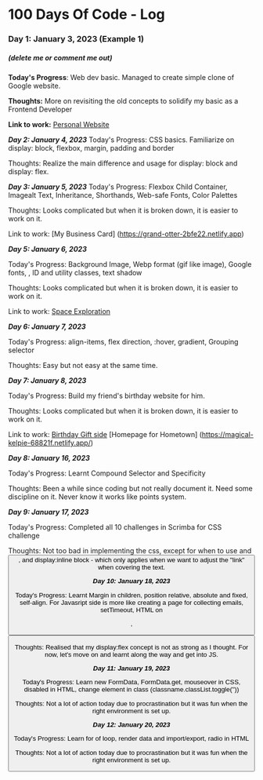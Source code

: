 # 100 Days Of Code - Log

### Day 1: January 3, 2023 (Example 1)
##### (delete me or comment me out)

**Today's Progress**: Web dev basic. Managed to create simple clone of Google website.

**Thoughts:** More on revisiting the old concepts to solidify my basic as a Frontend Developer

**Link to work:** [Personal Website](https://golden-baklava-c66981.netlify.app)

***Day 2: January 4, 2023*** 
Today's Progress: CSS basics. Familiarize on display: block, flexbox, margin, padding and border

Thoughts: Realize the main difference and usage for display: block and display: flex.

***Day 3: January 5, 2023***
Today's Progress: Flexbox Child Container, Imagealt Text, Inheritance, Shorthands, Web-safe Fonts, Color Palettes

Thoughts: Looks complicated but when it is broken down, it is easier to work on it.

Link to work: [My Business Card] (https://grand-otter-2bfe22.netlify.app)

***Day 5: January 6, 2023*** 

Today's Progress: Background Image, Webp format (gif like image), Google fonts, <span>, ID and utility classes, text shadow

Thoughts: Looks complicated but when it is broken down, it is easier to work on it.

Link to work: [Space Exploration](https://iridescent-pegasus-8fc377.netlify.app/)
  
***Day 6: January 7, 2023*** 

Today's Progress: align-items, flex direction, :hover, gradient, Grouping selector

Thoughts: Easy but not easy at the same time.

***Day 7: January 8, 2023*** 

Today's Progress: Build my friend's birthday website for him.

Thoughts: Looks complicated but when it is broken down, it is easier to work on it.

Link to work: [Birthday Gift side](https://gilded-cassata-13f588.netlify.app/)
  [Homepage for Hometown] (https://magical-kelpie-68821f.netlify.app/)

 ***Day 8: January 16, 2023*** 

Today's Progress: Learnt Compound Selector and Specificity

Thoughts: Been a while since coding but not really document it. Need some discipline on it. 
Never know it works like points system.

***Day 9: January 17, 2023*** 

Today's Progress: Completed all 10 challenges in Scrimba for CSS challenge

Thoughts: Not too bad in implementing the css, except for when to use <a> and <button>, and display:inline block - which only applies when we want to adjust the "link" when covering the text.
  
***Day 10: January 18, 2023*** 

Today's Progress: Learnt Margin in children, position relative, absolute and fixed, self-align. For Javasript side is more like creating a page for collecting emails, setTimeout, HTML on <form>, <button>

Thoughts: Realised that my display:flex concept is not as strong as I thought. For now, let's move on and learnt along the way and get into JS.
  
***Day 11: January 19, 2023*** 

Today's Progress: Learn new FormData, FormData.get, mouseover in CSS, disabled in HTML, change element in class (classname.classList.toggle(''))

Thoughts: Not a lot of action today due to procrastination but it was fun when the right environment is set up.

***Day 12: January 20, 2023*** 

Today's Progress: Learn for of loop, render data and import/export, radio in HTML

Thoughts: Not a lot of action today due to procrastination but it was fun when the right environment is set up.
